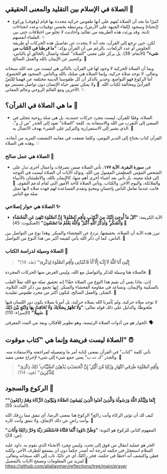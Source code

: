 ## الصلاة في الإسلام بين التقليد والمعنى الحقيقي 🕌

- كثيرًا ما نجد أن الصلاة تُفهم على أنها طقوس حركية محددة بها قيام (وقوف) وركوع (إنحناء) وسجود (إلقاء الجبهة على الأرض)، ومرتبطة بخمس توقيتات وعدد انحناءات ثابتة. وقد ورثت هذه الطريقة من تقاليد وأحاديث لا تخلو من اختلافات حتى بين العلماء أنفسهم. ✨  
لكن، حين نرجع إلى القرآن، نجد أنه لا يتحدث عن تفاصيل هذه الحركات أو طريقة الجلوس أو عدد الركعات، بالرغم من أن القرآن يؤكد: **"ما فرطنا في الكتاب من شيء"** (الأنعام: 38). بل يركز على معنى "الصلاة" كصلة واتصال بالخالق أو بالناس، وكتعبير عن الإيمان بالله والعمل الصالح. 💫

وبما أن الصلاة الحركية لا وجود لها في القرآن، بالتالي هي ليست من عند الله سبحانه وتعالى. لا توجد صلاة حركية، وإنما الصلاة هي صلتك بالله وبالناس. السجود هو الخضوع، أما الركوع فهو التواضع. وجدير بالذكر أن كل طقوسنا الدينية مختلفة عن فهمنا لِلنّصّ القرآنيّ ومخالفة لكتاب الله. 🌌 ولا يمكن تصور حياة الإنسان دون تواصل مستمر مع الآخرين ومع العالم الروحي وعالم المعاني. ✨

## ما هي الصلاة في القرآن؟ 📖

- الصلاة، وفقًا للقرآن، ليست مجرد حركات جسدية، بل هي صلة روحية تتجلى في السعي إلى التقرب من الله والاستعانة به. كلمة "الصلاة" تعود إلى الجذر "ص ل و"، الذي يشير إلى الاستمرارية والتركيز على الشيء بهدف الاتصال به. 🌱

القرآن كتاب يحتاج إلى التدبر اليومي، وكلما تعمقت في معانيه اكتشفت المزيد من أبعاده. وهذه هي الصلاة. 💡

### الصلاة هي عمل صالح 🌺

- في **سورة البقرة، الآية ١٧٧**، تأتي الصلاة ضمن تصرفات وأعمال أخرى تدل على الشخص المؤمن المطمئن المقبول من الله. وتؤكد الآيات أن الصلاة ليست في التوجه إلى قبلة معينة، بل تأتي بعد أشياء أخرى أهم منها، كالإيمان بالله، والاطمئنان بالأنبياء والملائكة، واليوم الآخر، والكتاب. وتأتي الصلاة كأحد الأمور التي تُقام لدعم التقوى. 🌸 فانت عندما تعامل الناس بِإحسانٍ ومحبةٍ وتقدم المساعدة لهم فهذه صلاه لانها تمثل صلة مع الناس
### الصلاة هي حوار إصلاحي ✨

   - الآية الكريمة: **"ٱتْلُ مَآ أُوحِىَ إِلَيْكَ مِنَ ٱلْكِتَـٰبِ وَأَقِمِ ٱلصَّلَوٰةَ ۖ إِنَّ ٱلصَّلَوٰةَ تَنْهَىٰ عَنِ ٱلْفَحْشَآءِ وَٱلْمُنكَرِ ۗ وَلَذِكْرُ ٱللَّهِ أَكْبَرُ ۗ وَٱللَّهُ يَعْلَمُ مَا تَصْنَعُونَ"** (العنكبوت: 45) 🌟

   تبرز هذه الآية أن الصلاة، بحقيقتها، تردع عن الفحشاء والمنكر. وهذا نوع من التواصل بين الناس، كما أن ذكر الله يأتي كقيمة أكبر من هذا النوع من التواصل. 🌺

### الصلاة وسيلة لدراسة الكتاب 📜

   > **"إِنَّنِىٓ أَنَا ٱللَّهُ لَآ إِلَـٰهَ إِلَّآ أَنَا۠ فَٱعْبُدْنِى وَأَقِمِ ٱلصَّلَوٰةَ لِذِكْرِىٓ"** (طه: 14)

   فالصلاة هنا وسيلة للذكر والتواصل مع الله، وليس الغرض منها الحركات المجردة. 🌼

إذن، ماذا يعني أن نقيم هذا النوع من الصلاة حقًا؟ إنه تحقيق صلة مع الله تملأ القلب بالسكينة والإيمان، وتساعد في مقاومة الفحشاء والمنكر. إنها تجمع بين ذكر الله، التلاوة، التفكر، والعمل الصالح، لتكون أكثر من مجرد طقوس تقليدية. 💫

لا توجد صلاة حركية، ولم يُأمرنا الله بصلاة حركية، بل أمرنا بصلاة يكون دور اللسان فيها ملحوظًا، والدليل على ذلك قوله تعالى:
**"وَلَا تَجْهَرْ بِصَلَاتِكَ وَلَا تُخَافِتْ بِهَا وَابْتَغِ بَيْنَ ذَٰلِكَ سَبِيلًا"** (الإسراء: 110). 📖

الحوار هو من أدوات الصلاة الرئيسة، وهو تطوير للأفكار، ويعد من المدد المعرفي. 🗣️

## الصلاة ليست فريضة وإنما هي "كتاب موقوت" ⏰

تأتي كلمة "كتاب" في القرآن بمعنى كتابة أمر ما وتفصيله لمراجعته والاستفادة منه. والجذر "ك ت ب" يعني جمع شيء إلى شيء لإخراج معنى مفيد. 📘

   > **"وَأَقِمِ ٱلصَّلَوٰةَ طَرَفَىِ ٱلنَّهَارِ وَزُلَفًۭا مِّنَ ٱلَّيْلِ ۚ إِنَّ ٱلْحَسَنَـٰتِ يُذْهِبْنَ ٱلسَّيِّـَٔاتِ ۚ ذَٰلِكَ ذِكْرَىٰ لِلذَّٰكِرِينَ"** (هود: 114)

## الركوع والسجود 🤲

**"إِنَّمَا وَلِيُّكُمُ اللَّهُ وَرَسُولُهُ وَالَّذِينَ آمَنُوا الَّذِينَ يُقِيمُونَ الصَّلَاةَ وَيُؤْتُونَ الزَّكَاةَ وَهُمْ رَاكِعُونَ"** (المائدة: 55).

كيف لك أن تؤتي الزكاة وأنت راكع؟
الركوع هنا بمعنى الرضا، أي تنفق مما رزقك الله وأنت راضٍ عن ذلك الإنفاق، ولا تنفق وأنت كاره. 🌾

المفهوم الثاني للركوع هو التوبة:
**"وَظَنَّ دَاوُودُ أَنَّمَا فَتَنَّاهُ فَاسْتَغْفَرَ رَبَّهُ وَخَرَّ رَاكِعًا وَأَنَابَ"** (ص: 24).

الخر هو عملية انتقال من فوق إلى تحت، وليس مجرد الانحناء الذي نقوم به. داود عليه السلام استعجل في حكمه لدرجة أنه أصدر حكماً دون أن يستمع للطرف الآخر، ولكنه فطن واكتشف أنه أخطأ في حكمه، فخر راكعًا، أي خر تائبًا، تاب إلى الله سبحانه وتعالى. 🙏
لمزيد من المعلومات وتصفح الايات بالتفصيل
https://github.com/alialiayman/reflections/tree/main/prayer
